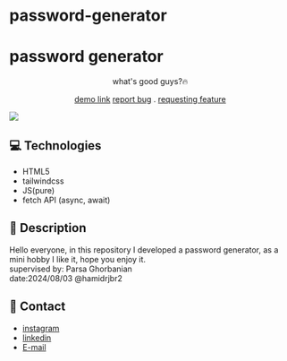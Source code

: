 # password-generator

# password generator
<p align="center"> what's good guys?🔥</p>
<p align="center">
<a href="https://mehdi-zaree.github.io/password-generator/">demo link</a>
<a href="https://github.com/Mehdi-Zaree/password-generator/issues">report bug</a> .
<a href="https://github.com/Mehdi-Zaree/password-generator/issues">requesting feature</a></p>
<img src="https://github.com/user-attachments/assets/bfcf3add-628c-4bdf-a4b6-e31e16dc9c57"></img>
</p>

## :computer: Technologies 
- HTML5
- tailwindcss
- JS(pure)
- fetch API (async, await)
## :page_facing_up: Description
Hello everyone, in this repository I developed a password generator, as a mini hobby I like it, hope you enjoy it.</br>
supervised by: Parsa Ghorbanian</br>
date:2024/08/03
@hamidrjbr2
## :iphone: Contact
- [instagram](https://instagram.com/mehdi_zarei-web)
- [linkedin](https://linkedin.com/in/mehdi-zri)
- [E-mail](mahdizarei22019@gmail.com)

 

